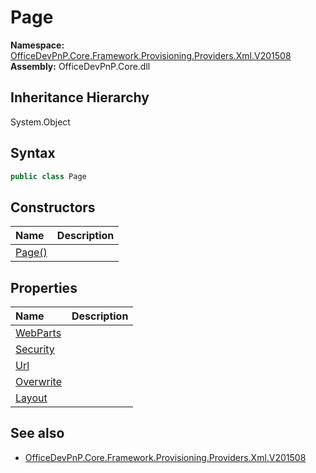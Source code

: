 # Page
  

**Namespace:** [OfficeDevPnP.Core.Framework.Provisioning.Providers.Xml.V201508](OfficeDevPnP.Core.Framework.Provisioning.Providers.Xml.V201508.md)  
**Assembly:** OfficeDevPnP.Core.dll  
## Inheritance Hierarchy
System.Object  
## Syntax
```C#
public class Page
```
## Constructors
|**Name**|**Description**|
|:-----|:-----|
| [Page()](OfficeDevPnP.Core.Framework.Provisioning.Providers.Xml.V201508.Page.Constructor1details.md) | 
## Properties
|**Name**|**Description**|
|:-----|:-----|
| [WebParts](OfficeDevPnP.Core.Framework.Provisioning.Providers.Xml.V201508.Page.WebParts.md) | 
| [Security](OfficeDevPnP.Core.Framework.Provisioning.Providers.Xml.V201508.Page.Security.md) | 
| [Url](OfficeDevPnP.Core.Framework.Provisioning.Providers.Xml.V201508.Page.Url.md) | 
| [Overwrite](OfficeDevPnP.Core.Framework.Provisioning.Providers.Xml.V201508.Page.Overwrite.md) | 
| [Layout](OfficeDevPnP.Core.Framework.Provisioning.Providers.Xml.V201508.Page.Layout.md) | 
## See also
- [OfficeDevPnP.Core.Framework.Provisioning.Providers.Xml.V201508](OfficeDevPnP.Core.Framework.Provisioning.Providers.Xml.V201508.md)
